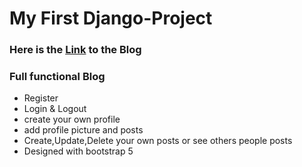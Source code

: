 # My First Django-Project
### Here is the [Link](http://monster2003.pythonanywhere.com/) to the Blog
### Full functional Blog
* Register
* Login & Logout
* create your own profile
* add profile picture and posts
* Create,Update,Delete your own posts or see others people posts
* Designed with bootstrap 5
